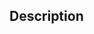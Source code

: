 ## Description

<!-- Explain what this Pull Request changes -->

<!-- Link any issues if applicable.
Use keywords from https://docs.github.com/en/get-started/writing-on-github/working-with-advanced-formatting/using-keywords-in-issues-and-pull-requests
-->
